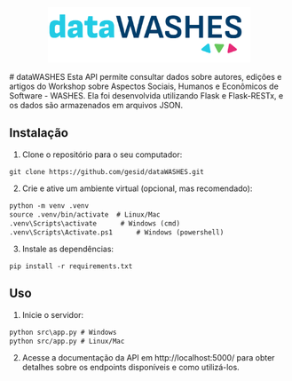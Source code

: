 <p align="center">
    <img src="src/img/logo.png" height="100px" alt="Logo dataWASHES">
</p>
# dataWASHES
Esta API permite consultar dados sobre autores, edições e artigos do Workshop sobre Aspectos Sociais, Humanos e Econômicos de Software - WASHES. Ela foi desenvolvida utilizando Flask e Flask-RESTx, e os dados são armazenados em arquivos JSON.

## Instalação
1. Clone o repositório para o seu computador:
```shell
git clone https://github.com/gesid/dataWASHES.git
```

2. Crie e ative um ambiente virtual (opcional, mas recomendado):
```shell
python -m venv .venv
source .venv/bin/activate  # Linux/Mac
.venv\Scripts\activate      # Windows (cmd)
.venv\Scripts\Activate.ps1      # Windows (powershell)
```

3. Instale as dependências:
```shell
pip install -r requirements.txt
```

## Uso
1. Inicie o servidor:
```shell
python src\app.py # Windows
python src/app.py # Linux/Mac
```

2. Acesse a documentação da API em http://localhost:5000/ para obter detalhes sobre os endpoints disponíveis e como utilizá-los.
